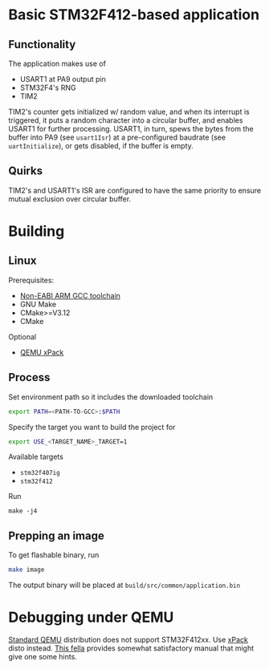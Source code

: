 # Basic STM32F412-based application

## Functionality

The application makes use of

- USART1 at PA9 output pin
- STM32F4's RNG
- TIM2

TIM2's counter gets initialized w/ random value, and when its interrupt is
triggered, it puts a random character into a circular buffer, and enables
USART1 for further processing. USART1, in turn, spews the bytes from the
buffer into PA9 (see `usart1Isr`) at a pre-configured baudrate (see
`uartInitialize`), or gets disabled, if the buffer is empty.

## Quirks

TIM2's and USART1's ISR are configured to have the same priority to ensure
mutual exclusion over circular buffer.

# Building

## Linux

Prerequisites:

- [Non-EABI ARM GCC toolchain](https://developer.arm.com/downloads/-/gnu-rm)
- GNU Make
- CMake>=V3.12
- CMake

Optional

- [QEMU xPack](https://xpack.github.io/dev-tools/qemu-arm/install/)

## Process

Set environment path so it includes the downloaded toolchain

```bash
export PATH=<PATH-TO-GCC>:$PATH
```

Specify the target you want to build the project for

```bash
export USE_<TARGET_NAME>_TARGET=1
```

Available targets

- `stm32f407ig`
- `stm32f412`

Run

```
make -j4
```

## Prepping an image

To get flashable binary, run

```bash
make image
```

The output binary will be placed at `build/src/common/application.bin`

# Debugging under QEMU

[Standard QEMU](https://www.qemu.org/docs/master/system/arm/stm32.html)
distribution does not support STM32F412xx. Use
[xPack](https://xpack.github.io/dev-tools/qemu-arm/install/)
disto instead. [This fella](https://aperles.blogs.upv.es/2020/04/15/simulation-emulation-of-the-stm32f4-discovery-board/)
provides somewhat satisfactory manual that might give one some hints.
